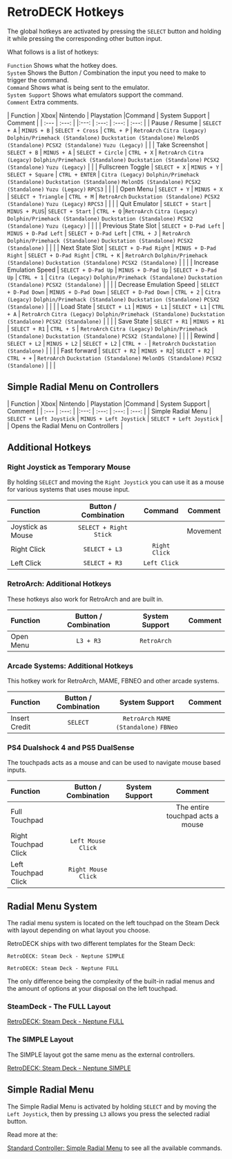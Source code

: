 # RetroDECK Hotkeys

The global hotkeys are activated by pressing the `SELECT`  button and holding it while pressing the corresponding other button input.

What follows is a list of hotkeys:

`Function` Shows what the hotkey does. <br>
`System` Shows the Button / Combination the input you need to make to trigger the command. <br>
`Command` Shows what is being sent to the emulator. <br>
`System Support` Shows what emulators support the command. <br>
`Comment` Extra comments. <br>


| Function                 | Xbox| Nintendo  | Playstation  |Command      | System Support     |    Comment |
| :---                    | :---:               |    |:---:                 |   :---:   |   :---:          |  :---:     |
| Pause / Resume      |   `SELECT + A`          |     `MINUS + B`  |  `SELECT + Cross`               |  `CTRL + P`          | `RetroArch` `Citra (Legacy)` `Dolphin/Primehack (Standalone)` `Duckstation (Standalone)` `MelonDS (Standalone)`   `PCSX2 (Standalone)`   `Yuzu (Legacy)`    |            |
| Take Screenshot         |   `SELECT + B`          |  `MINUS + A`  | `SELECT + Circle`  | `CTRL + X`          | `RetroArch` `Citra (Legacy)` `Dolphin/Primehack (Standalone)` `Duckstation (Standalone)` `PCSX2 (Standalone)`   `Yuzu (Legacy)`           |            |
| Fullscreen Toggle      |   `SELECT + X`          |     `MINUS + Y`  |   `SELECT + Square`             | `CTRL + ENTER`      | `Citra (Legacy)` `Dolphin/Primehack (Standalone)` `Duckstation (Standalone)` `MelonDS (Standalone)`   `PCSX2 (Standalone)`   `Yuzu (Legacy)` `RPCS3`            |            |   |
| Open Menu               |  `SELECT + Y`         |   `MINUS + X` |   `SELECT + Triangle`       | `CTRL + M`          | `RetroArch` `Duckstation (Standalone)`  `PCSX2 (Standalone)`   `Yuzu (Legacy)`           `RPCS3`                             |            |   |
| Quit Emulator           |  `SELECT + Start`       |   `MINUS + PLUS`|  `SELECT + Start`    | `CTRL + Q`          |`RetroArch` `Citra (Legacy)` `Dolphin/Primehack (Standalone)` `Duckstation (Standalone)`  `PCSX2 (Standalone)`    `Yuzu (Legacy)`          |            |   |
| Previous State Slot     |  `SELECT + D-Pad Left`  |  `MINUS + D-Pad Left` | `SELECT + D-Pad Left`   | `CTRL + J`          | `RetroArch` `Dolphin/Primehack (Standalone)` `Duckstation (Standalone)`  `PCSX2 (Standalone)`                           |            |   |
| Next State Slot         |  `SELECT + D-Pad Right` |   `MINUS + D-Pad Right` | `SELECT + D-Pad Right`  |  `CTRL + K`          | `RetroArch` `Dolphin/Primehack (Standalone)` `Duckstation (Standalone)`  `PCSX2 (Standalone)`                           |            |   |
| Increase Emulation Speed     |  `SELECT + D-Pad Up`  |   `MINUS + D-Pad Up`  | `SELECT + D-Pad Up`     | `CTRL + 1`          | `Citra (Legacy)` `Dolphin/Primehack (Standalone)` `Duckstation (Standalone)`  `PCSX2 (Standalone)`                            |            |   |
| Decrease Emulation Speed         |  `SELECT + D-Pad Down` |   `MINUS + D-Pad Down` | `SELECT + D-Pad Down`    | `CTRL + 2`          | `Citra (Legacy)` `Dolphin/Primehack (Standalone)` `Duckstation (Standalone)`  `PCSX2 (Standalone)`                       |            |   |
| Load State              |  `SELECT + L1`          |    `MINUS + L1` | `SELECT + L1`      | `CTRL + A`          | `RetroArch` `Citra (Legacy)` `Dolphin/Primehack (Standalone)` `Duckstation (Standalone)`  `PCSX2 (Standalone)`                   |           |   |
| Save State              |  `SELECT + R1`          |    `MINUS + R1` | `SELECT + R1`       | `CTRL + S`          | `RetroArch` `Citra (Legacy)` `Dolphin/Primehack (Standalone)` `Duckstation (Standalone)`  `PCSX2 (Standalone)`                   |            |   |
| Rewind                  |  `SELECT + L2`          |  `MINUS + L2` |  `SELECT + L2`      |  `CTRL + -`          | `RetroArch` `Duckstation (Standalone)`                                                      |            |   |
| Fast forward            |  `SELECT + R2`          |   `MINUS + R2`|  `SELECT + R2`     | `CTRL + +`          |  `RetroArch` `Duckstation (Standalone)` `MelonDS (Standalone)`   `PCSX2 (Standalone)`                                    |            |   |

## Simple Radial Menu on Controllers

| Function                 | Xbox| Nintendo  | Playstation  |Command      | System Support     |    Comment |
| :---                    | :---:               |    |:---:                 |  :---:  |     :---:          |  :---:     |
| Simple Radial Menu      |  `SELECT + Left Joystick`    |      `MINUS + Left Joystick`      |   `SELECT + Left Joystick`         |     |  Opens the Radial Menu on Controllers |


## Additional Hotkeys

### Right Joystick as Temporary Mouse

By holding `SELECT` and moving the `Right Joystick` you can use it as a mouse for various systems that uses mouse input.

| Function                 | Button / Combination| Command      | Comment     |
| :---                    | :---:               | :---:                 |       :---:          |
| Joystick as Mouse        |  `SELECT + Right Stick`           |            |   Movement  |
| Right Click        |  `SELECT + L3`          |   `Right Click`               |     |
| Left Click        |  `SELECT + R3`           |   `Left Click`            |     |

### RetroArch: Additional Hotkeys

These hotkeys also work for RetroArch and are built in.

| Function                 | Button / Combination     | System Support     |    Comment |
| :---                    | :---:                    |       :---:          |  :---:     |
| Open Menu               |  `L3 + R3`               |      `RetroArch`     |            |

### Arcade Systems: Additional Hotkeys

This hotkey work for RetroArch, MAME, FBNEO and other arcade systems.

| Function                 | Button / Combination     | System Support     |    Comment |
| :---                    | :---:                    |       :---:          |  :---:     |
| Insert Credit           |  `SELECT`               |     `RetroArch`  `MAME (Standalone)` `FBNeo`     |            |

### PS4 Dualshock 4 and PS5 DualSense

The touchpads acts as a mouse and can be used to navigate mouse based inputs.

| Function                 | Button / Combination     | System Support     |    Comment |
| :---                    | :---:                    |       :---:          |  :---:     |
| Full Touchpad          |             |      |         The entire touchpad acts a mouse   |
| Right Touchpad Click         |  `Left Mouse Click`                |      |         |
| Left Touchpad Click         |  `Right Mouse Click`                |      |         |

## Radial Menu System

The radial menu system is located on the left touchpad on the Steam Deck with layout depending on what layout you choose.

RetroDECK ships with two different templates for the Steam Deck:

`RetroDECK: Steam Deck - Neptune SIMPLE`

`RetroDECK: Steam Deck - Neptune FULL`

The only difference being the complexity of the built-in radial menus and the amount of options at your disposal on the left touchpad.

### SteamDeck - The FULL Layout

[RetroDECK: Steam Deck - Neptune FULL](radial-steamdeck-full.md)

### The SIMPLE Layout

The SIMPLE layout got the same menu as the external controllers.

[RetroDECK: Steam Deck - Neptune SIMPLE](radial-simple.md)

## Simple Radial Menu

The Simple Radial Menu is activated by holding `SELECT` and by moving the `Left Joystick`, then by pressing `L3` allows you press the selected radial button.

Read more at the:

[Standard Controller: Simple Radial Menu](radial-simple.md) to see all the available commands.
